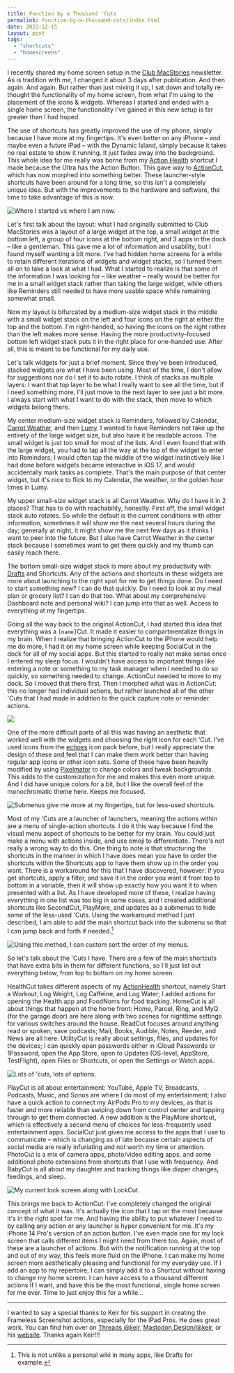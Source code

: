 ```yaml
---
title: Function by a Thousand 'Cuts
permalink: function-by-a-thousand-cuts/index.html
date: 2023-12-15
layout: post
tags: 
  - "shortcuts"
  - "homescreens"
---
```


I recently shared my home screen setup in the [Club MacStories](https://club.macstories.net/) newsletter. As is tradition with me, I changed it about 3 days after publication. And then again. And again. But rather than just mixing it up, I sat down and totally re-thought the functionality of my home screen, from what I'm using to the placement of the icons & widgets. Whereas I started and ended with a single home screen, the functionality I've gained in this new setup is far greater than I had hoped.

The use of shortcuts has greatly improved the use of my phone, simply because I have more at my fingertips. It's even better on any iPhone – and maybe even a future iPad – with the Dynamic Island, simply because it takes no real estate to show it running. It just fades away into the background. This whole idea for me really was borne from my [Action Health](https://www.macstories.net/stories/introducing-the-2023-automation-april-shortcuts-contest-winners/#best-health-shortcut) shortcut I made because the Ultra has the Action Button. This gave way to [ActionCut](https://nahumck.me/actioncut/), which has now morphed into something better. These launcher-style shortcuts have been around for a long time, so this isn't a completely unique idea. But with the improvements to the hardware and software, the time to take advantage of this is now.

![](/images/Home-Screen-Layout-Comparison-2023.png "Where I started vs where I am now.")

Let's first talk about the layout: what I had originally submitted to Club MacStories was a layout of a large widget at the top, a small widget at the bottom left, a group of four icons at the bottom right, and 3 apps in the dock – like a gentleman. This gave me a lot of information and usability, but I found myself wanting a bit more. I've had hidden home screens for a while to retain different iterations of widgets and widget stacks, so I turned them all on to take a look at what I had. What I started to realize is that some of the information I was looking for – like weather – really would be better for me in a small widget stack rather than taking the large widget, while others like Reminders still needed to have more usable space while remaining somewhat small. 

Now my layout is bifurcated by a medium-size widget stack in the middle with a small widget stack on the left and four icons on the right at either the top and the bottom. I'm right-handed, so having the icons on the right rather than the left makes more sense. Having the more productivity-focused bottom left widget stack puts it in the right place for one-handed use. After all, this is meant to be functional for my daily use. 

Let's talk widgets for just a brief moment. Since they've been introduced, stacked widgets are what I have been using. Most of the time, I don't allow for suggestions nor do I set it to auto rotate. I think of stacks as multiple layers: I want that top layer to be what I really want to see all the time, but if I need something more, I'll just move to the next layer to see just a bit more. I always start with what I want to do with the stack, then move to which widgets belong there. 

My center medium-size widget stack is Reminders, followed by Calendar, [Carrot Weather](https://apps.apple.com/us/app/carrot-weather-alerts-radar/id961390574?uo=4&at=1001l4VZ), and then [Lumy](https://apps.apple.com/us/app/lumy-sun-tracking-made-simple/id908905093?uo=4&at=1001l4VZ).   I wanted to have Reminders not take up the entirety of the large widget size, but also have it be readable across. The small widget is just too small for most of the lists. And I even found that with the large widget, you had to tap all the way at the top of the widget to enter into Reminders; I would often tap the middle of the widget instinctively like I had done before widgets became interactive in iOS 17, and would accidentally mark tasks as complete. That's the main purpose of that center widget, but it's nice to flick to my Calendar, the weather, or the golden hour times in Lumy. 

My upper small-size widget stack is all Carrot Weather. Why do I have it in 2 places? That has to do with reachability, honestly. First off, the small widget stack auto rotates. So while the default is the current conditions with other information, sometimes it will show me the next several hours during the day; generally at night, it might show me the next few days as it thinks I want to peer into the future. But I also have Carrot Weather in the center stack because I sometimes want to get there quickly and my thumb can easily reach there. 

The bottom small-size widget stack is more about my productivity with [Drafts](https://apps.apple.com/us/app/drafts/id1236254471?uo=4&at=1001l4VZ) and Shortcuts. Any of the actions and shortcuts in these widgets are more about launching to the right spot for me to get things done. Do I need to start something new? I can do that quickly. Do I need to look at my meal plan or grocery list? I can do that too. What about my comprehensive Dashboard note and personal wiki? I can jump into that as well. Access to everything at my fingertips. 

Going all the way back to the original ActionCut, I had started this idea that everything was a `[name]`Cut. It made it easier to compartmentalize things in my brain. When I realize that bringing ActionCut to the iPhone would help me do more, I had it on my home screen while keeping SocialCut in the dock for all of my social apps. But this started to really not make sense once I entered my sleep focus. I wouldn't have access to important things like entering a note or something to my task manager when I needed to do so quickly, so something needed to change. ActionCut needed to move to my dock. So I moved that there first. Then I morphed what was in ActionCut: this no longer had individual actions, but rather launched all of the other 'Cuts that I had made in addition to the quick capture note or reminder actions. 

![](/images/Function-Cuts-main.png)

One of the more difficult parts of all this was having an aesthetic that worked well with the widgets and choosing the right icon for each 'Cut. I've used icons from the [echoes](https://timeloop.gumroad.com/l/echoes) icon pack before, but I really appreciate the design of these and feel that I can make them work better than having regular app icons or other icon sets. Some of these have been heavily modified by using [Pixelmator](https://apps.apple.com/us/app/pixelmator/id924695435?uo=4&at=1001l4VZ) to change colors and tweak backgrounds. This adds to the customization for me and makes this even more unique. And I did have unique colors for a bit, but I like the overall feel of the monochromatic theme here. Keeps me focused.

![](/images/Cuts-with-Submenus.png "Submenus give me more at my fingertips, but for less-used shortcuts.")

Most of my 'Cuts are a launcher of launchers, meaning the actions within are a menu of single-action shortcuts. I do it this way because I find the visual menu aspect of shortcuts to be better for my brain. You could just make a menu with actions inside, and use emoji to differentiate. There's not really a wrong way to do this. One thing to note is that structuring the shortcuts in the manner in which I have does mean you have to order the shortcuts within the Shortcuts app to have them show up in the order you want. There is a workaround for this that I have discovered, however: if you get shortcuts, apply a filter, and save it in the order you want it from top to bottom in a variable, then it will show up exactly how you want it to when presented with a list. As I have developed more of these, I realize having everything in one list was too big in some cases, and I created additional shortcuts like SecondCut, PlayMore, and updates as a submenus to hide some of the less-used 'Cuts. Using the workaround method I just described, I am able to add the main shortcut back into the submenu so that I can jump back and forth if needed.[^wiki]

[^wiki]: This is not unlike a personal wiki in many apps, like Drafts for example.

![](/images/Shortcuts-Order-Compare.png "Using this method, I can custom sort the order of my menus.")

So let's talk about the 'Cuts I have. There are a few of the main shortcuts that have extra bits in them for different functions, so I'll just list out everything below, from top to bottom on my home screen.

HealthCut takes different aspects of my [ActionHealth](https://www.icloud.com/shortcuts/a195ff5298f14e469d1c3c79254183fe) shortcut, namely Start a Workout, Log Weight, Log Caffeine, and Log Water; I added actions for opening the Health app and FoodNoms for food tracking. HomeCut is all about things that happen at the home front: Home, Parcel, Ring, and MyQ (for the garage door) are here along with two scenes for nighttime settings for various switches around the house. ReadCut focuses around anything read or spoken, save podcasts; Mail, Books, Audible, Notes, Reeder, and News are all here. UtilityCut is really about settings, files, and updates for the devices; I can quickly open passwords either in iCloud Passwords or 1Password, open the App Store, open to Updates (OS-level, AppStore, TestFlight), open Files or Shortcuts, or open the Settings or Watch apps.

![](/images/Cuts-Actions-and-Menus.png "Lots of 'cuts, lots of options.")

PlayCut is all about entertainment: YouTube, Apple TV, Broadcasts, Podcasts, Music, and Sonos are where I do most of my entertainment; I also have a quick action to connect my AirPods Pro to my devices, as that is faster and more reliable than swiping down from control center and tapping through to get them connected. A new addition is the PlayMore shortcut, which is effectively a second menu of choices for less-frequently used entertainment apps. SocialCut just gives me access to the apps that I use to communicate – which is changing as of late because certain aspects of social media are really infuriating and not worth my time or attention. PhotoCut is a mix of camera apps, photo/video editing apps, and some additional photo extensions from shortcuts that I use with frequency. And BabyCut is all about my daughter and tracking things like diaper changes, feedings, and sleep.

![](/images/Lock-Screen-LockCut.png "My current lock screen along with LockCut.")

This brings me back to ActionCut: I've completely changed the original concept of what it was. It's actually the icon that I tap on the most because it's in the right spot for me. And having the ability to put whatever I need to by calling any action or any launcher is hyper convenient for me. It's my iPhone 14 Pro's version of an action button. I've even made one for my lock screen that calls different items I might need from there too. Again, most of these are a launcher of actions. But with the notification running at the top and out of my way, this feels more fluid on the iPhone. I can make my home screen more aesthetically pleasing and functional for my everyday use. If I add an app to my repertoire, I can simply add it to a Shortcut without having to change my home screen. I can have access to a thousand different actions if I want, and have this be the most functional, single home screen for me ever. Time to just enjoy this for a while…

---

I wanted to say a special thanks to Keir for his support in creating the Frameless Screenshot actions, especially for the iPad Pros. He does great work. You can find him over on [Threads @keir](https://www.threads.net/@keir), [Mastodon.Design/@keir](https://mastodon.design/@keir), or his [website](https://keiransell.com). Thanks again Keir!!!
